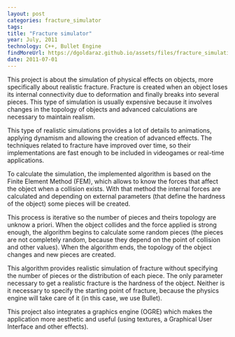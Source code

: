 ```yaml
---
layout: post
categories: fracture_simulator
tags: 
title: "Fracture simulator"
year: July, 2011
technology: C++, Bullet Engine
findMoreUrl: https://dgoldaraz.github.io/assets/files/fracture_simulation_Daniel_Goldaraz.pdf
date: 2011-07-01
---
```


This project is about the simulation of physical effects on objects, more specifically about realistic fracture. Fracture is created when an object loses its internal connectivity due to deformation and finally breaks into several pieces. This type of simulation is usually expensive because it involves changes in the topology of objects and advanced calculations are necessary to maintain realism.

This type of realistic simulations provides a lot of details to animations, applying dynamism and allowing the creation of advanced effects. The techniques related to fracture have improved over time, so their implementations are fast enough to be included in videogames or real-time applications.

To calculate the simulation, the implemented algorithm is based on the Finite Element Method (FEM), which allows to know the forces that affect the object when a collision exists. With that method the internal forces are calculated and depending on external parameters (that define the hardness of the object) some pieces will be created.

This process is iterative so the number of pieces and theirs topology are unknow a priori. When the object collides and the force applied is strong enough, the algorithm begins to calculate some random pieces (the pieces are not completely random, because they depend on the point of collision and other values). When the algorithm ends, the topology of the object changes and new pieces are created.

This algorithm provides realistic simulation of fracture without specifying the number of pieces or the distribution of each piece. The only parameter necessary to get a realistic fracture is the hardness of the object. Neither is it necessary to specify the starting point of fracture, because the physics engine will take care of it (in this case, we use Bullet).

This project also integrates a graphics engine (OGRE) which makes the application more aesthetic and useful (using textures, a Graphical User Interface and other effects).